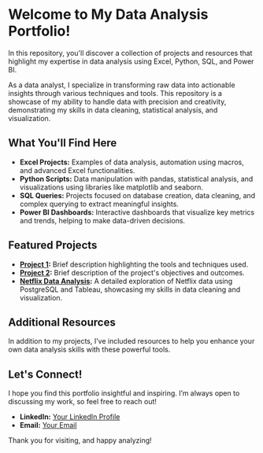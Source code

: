 # Welcome to My Data Analysis Portfolio!

In this repository, you'll discover a collection of projects and resources that highlight my expertise in data analysis using Excel, Python, SQL, and Power BI.

As a data analyst, I specialize in transforming raw data into actionable insights through various techniques and tools. This repository is a showcase of my ability to handle data with precision and creativity, demonstrating my skills in data cleaning, statistical analysis, and visualization.

## What You'll Find Here

- **Excel Projects:** Examples of data analysis, automation using macros, and advanced Excel functionalities.
- **Python Scripts:** Data manipulation with pandas, statistical analysis, and visualizations using libraries like matplotlib and seaborn.
- **SQL Queries:** Projects focused on database creation, data cleaning, and complex querying to extract meaningful insights.
- **Power BI Dashboards:** Interactive dashboards that visualize key metrics and trends, helping to make data-driven decisions.

## Featured Projects

- **[Project 1](link-to-project):** Brief description highlighting the tools and techniques used.
- **[Project 2](link-to-project):** Brief description of the project's objectives and outcomes.
- **[Netflix Data Analysis](link-to-project):** A detailed exploration of Netflix data using PostgreSQL and Tableau, showcasing my skills in data cleaning and visualization.

## Additional Resources

In addition to my projects, I’ve included resources to help you enhance your own data analysis skills with these powerful tools.

## Let's Connect!

I hope you find this portfolio insightful and inspiring. I’m always open to discussing my work, so feel free to reach out!

- **LinkedIn:** [Your LinkedIn Profile](link-to-linkedin)
- **Email:** [Your Email](mailto:youremail@example.com)

Thank you for visiting, and happy analyzing!
